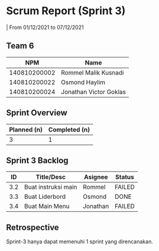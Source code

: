 # Scrum Report (Sprint 3)
| From 01/12/2021 to 07/12/2021

## Team 6
| NPM          | Name                   |
| ------------ | ---------------------- |
| 140810200002 | Rommel Malik Kusnadi   |
| 140810200022 | Osmond Haylim          |
| 140810200024 | Jonathan Victor Goklas |

## Sprint Overview
| Planned (n) | Completed (n) |
| ----------- | ------------- |
| 3           | 1             |

## Sprint 3 Backlog

| ID  | Title/Desc          | Asignee  | Status |
| --- | ------------------- | -------- | ------ |
| 3.2 | Buat instruksi main | Rommel   | FAILED |
| 3.3 | Buat Liderbord      | Osmond   | DONE   |
| 3.4 | Buat Main Menu      | Jonathan | FAILED |

## Retrospective 

Sprint-3 hanya dapat memenuhi 1 sprint yang direncanakan.

